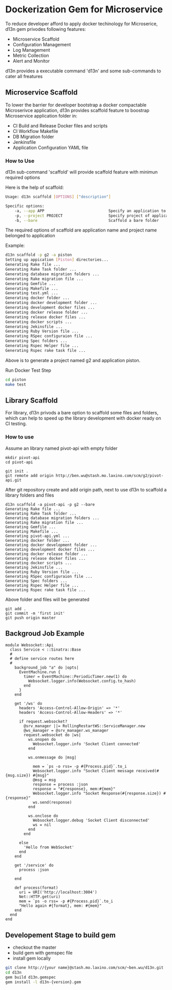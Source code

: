 # Dockerization Gem for Microservice

To reduce developer afford to apply docker techinology for Microserice, d13n gem privodes following features:

* Microservice Scaffold
* Configuration Management
* Log Management
* Metric Collection
* Alert and Monitor

d13n provides a executable command 'd13n' and some sub-commands to cater all freatures

## Microservice Scaffold

To lower the barrier for developer bootstrap a docker compactable Microserivce application, d13n provides scaffold feature to boostrap Microservice application folder in:

* CI Build and Release Docker files and scripts
* CI Workflow Makefile 
* DB Migration folder
* Jenkinsfile
* Application Configuration YAML file

### How to Use

d13n sub-command 'scaffold' will provide scaffold feature with minimun required options

Here is the help of scaffold:

```bash
Usage: d13n scaffold [OPTIONS] ["description"]

Specific options:
    -a, --app APP                            Specify an application to scaffold
    -p, --project PROJECT                    Specify project of application to scaffold
    -b, --bare                               Scaffold a bare folder
```

The required options of scaffold are application name and project name belonged to application

Example:

```bash
d13n scaffold -p g2 -a piston
Setting up appication [Piston] directories...
Generating Rake file ...
Generating Rake Task folder ...
Generating database migration folders ...
Generating Rake migration file ...
Generating Gemfile ...
Generating Makefile ...
Generating test.yml ...
Generating docker folder ...
Generating docker development folder ...
Generating development docker files ...
Generating docker release folder ...
Generating release docker files ...
Generating docker scripts ...
Generating Jekinsfile ...
Generating Ruby Version file ...
Generating RSpec configuraion file ...
Generating Spec folders ...
Generating Rspec Helper file ...
Generating Rspec rake task file ...
```

Above is to generate a project named g2 and application piston.

Run Docker Test Step

```bash
cd piston
make test
```

## Library Scaffold

For library, d13n privods a bare option to scaffold some files and folders, which can help to speed up the library development with docker ready on CI testing.

### How to use 

Assume an library named pivot-api with empty folder

```
mkdir pivot-api
cd pivot-api

git init .
git remote add origin http://ben.wu@stash.mo.laxino.com/scm/g2/pivot-api.git
```

After git repository create and add origin path, next to use d13n to scaffold a library folders and files

```
d13n scaffold -a pivot-api -p g2 --bare
Generating Rake file ...
Generating Rake Task folder ...
Generating database migration folders ...
Generating Rake migration file ...
Generating Gemfile ...
Generating Makefile ...
Generating pivot-api.yml ...
Generating docker folder ...
Generating docker development folder ...
Generating development docker files ...
Generating docker release folder ...
Generating release docker files ...
Generating docker scripts ...
Generating Jekinsfile ...
Generating Ruby Version file ...
Generating RSpec configuraion file ...
Generating Spec folders ...
Generating Rspec Helper file ...
Generating Rspec rake task file ...
```

Above folder and files will be generated

```
git add .
git commit -m 'first init'
git push origin master
```

## Backgroud Job Example
```
module Websocket::Api
  class Service < ::Sinatra::Base
  #
  # define service routes here
  #
    background_job "a" do |opts|
      EventMachine.run {
        timer = EventMachine::PeriodicTimer.new(1) do
          Websocket.logger.info(Websocket.config.to_hash)
        end
      }
    end

    get '/ws' do
      headers 'Access-Control-Allow-Origin' => '*'
      headers 'Access-Control-Allow-Headers' => '*'

      if request.websocket?
        @srv_manager ||= RollingRestartWS::ServiceManager.new
        @ws_manager = @srv_manager.ws_manager
        request.websocket do |ws|
          ws.onopen do
            Websocket.logger.info 'Socket Client connected'
          end

          ws.onmessage do |msg|

            mem = `ps -o rss= -p #{Process.pid}`.to_i
            Websocket.logger.info "Socket Client message received(#{msg.size}) #{msg}"
            @msg = msg
            response = process :json
            response = "#{response}, mem:#{mem}"
            Websocket.logger.info "Socket Response(#{response.size}) #{response}"
            ws.send(response)
          end

          ws.onclose do
            Websocket.logger.debug 'Socket Client disconnected'
            ws = nil
          end
        end

      else
        'Hello from WebSocket'
      end
    end

    get '/service' do
      process :json
      
    end

    def process(format)
      uri = URI('http://localhost:3004')
      Net::HTTP.get(uri)
      mem = `ps -o rss= -p #{Process.pid}`.to_i
      "Hello again #{format}, mem: #{mem}"
    end
  end
end
```

## Developement Stage to build gem

* checkout the master
* build gem with gemspec file
* install gem locally

```bash
git clone http://{your name}@stash.mo.laxino.com/scm/~ben.wu/d13n.git
cd d13n
gem build d13n.gemspec
gem install -l d13n-{version}.gem
```
